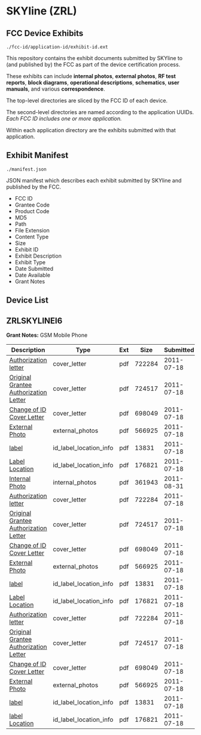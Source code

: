 # SKYline (ZRL)
## FCC Device Exhibits

```
./fcc-id/application-id/exhibit-id.ext
```

This repository contains the exhibit documents submitted by SKYline to (and published by) the FCC as part of the device certification process.

These exhibits can include **internal photos**, **external photos**, **RF test reports**, **block diagrams**, **operational descriptions**, **schematics**, **user manuals**, and various **correspondence**.

The top-level directories are sliced by the FCC ID of each device.

The second-level directories are named according to the application UUIDs. *Each FCC ID includes one or more application.*

Within each application directory are the exhibits submitted with that application. 

## Exhibit Manifest

```
./manifest.json
```

JSON manifest which describes each exhibit submitted by SKYline and published by the FCC.

- FCC ID
- Grantee Code
- Product Code
- MD5
- Path
- File Extension
- Content Type
- Size
- Exhibit ID
- Exhibit Description
- Exhibit Type
- Date Submitted
- Date Available
- Grant Notes

## Device List
## ZRLSKYLINEI6
**Grant Notes:** GSM Mobile Phone

| Description | Type | Ext | Size | Submitted | Available |
| ----------- | ---- | --- | ---- | --------- | --------- |
| [Authorization letter](ZRLSKYLINEI6/2efc99d1656dba019b1a86b5307f2498/1503034.pdf) | cover_letter | pdf | 722284 | 2011-07-18 | 2011-07-18 |
| [Original Grantee Authorization Letter](ZRLSKYLINEI6/2efc99d1656dba019b1a86b5307f2498/1503035.pdf) | cover_letter | pdf | 724517 | 2011-07-18 | 2011-07-18 |
| [Change of ID Cover Letter](ZRLSKYLINEI6/2efc99d1656dba019b1a86b5307f2498/1503044.pdf) | cover_letter | pdf | 698049 | 2011-07-18 | 2011-07-18 |
| [External Photo](ZRLSKYLINEI6/2efc99d1656dba019b1a86b5307f2498/1474960.pdf) | external_photos | pdf | 566925 | 2011-07-18 | 2011-07-18 |
| [label](ZRLSKYLINEI6/2efc99d1656dba019b1a86b5307f2498/1503046.pdf) | id_label_location_info | pdf | 13831 | 2011-07-18 | 2011-07-18 |
| [Label Location](ZRLSKYLINEI6/2efc99d1656dba019b1a86b5307f2498/1326558.pdf) | id_label_location_info | pdf | 176821 | 2011-07-18 | 2011-07-18 |
| [Internal Photo](ZRLSKYLINEI6/2efc99d1656dba019b1a86b5307f2498/1533678.pdf) | internal_photos | pdf | 361943 | 2011-08-31 | 2011-07-18 |
| [Authorization letter](ZRLSKYLINEI6/04dcb13b2492ca387b9946dfc4007eb8/1503034.pdf) | cover_letter | pdf | 722284 | 2011-07-18 | 2011-07-18 |
| [Original Grantee Authorization Letter](ZRLSKYLINEI6/04dcb13b2492ca387b9946dfc4007eb8/1503035.pdf) | cover_letter | pdf | 724517 | 2011-07-18 | 2011-07-18 |
| [Change of ID Cover Letter](ZRLSKYLINEI6/04dcb13b2492ca387b9946dfc4007eb8/1503044.pdf) | cover_letter | pdf | 698049 | 2011-07-18 | 2011-07-18 |
| [External Photo](ZRLSKYLINEI6/04dcb13b2492ca387b9946dfc4007eb8/1474960.pdf) | external_photos | pdf | 566925 | 2011-07-18 | 2011-07-18 |
| [label](ZRLSKYLINEI6/04dcb13b2492ca387b9946dfc4007eb8/1503046.pdf) | id_label_location_info | pdf | 13831 | 2011-07-18 | 2011-07-18 |
| [Label Location](ZRLSKYLINEI6/04dcb13b2492ca387b9946dfc4007eb8/1326558.pdf) | id_label_location_info | pdf | 176821 | 2011-07-18 | 2011-07-18 |
| [Authorization letter](ZRLSKYLINEI6/016249b0b0b8b859508bbd0a0d8fde1a/1503034.pdf) | cover_letter | pdf | 722284 | 2011-07-18 | 2011-07-18 |
| [Original Grantee Authorization Letter](ZRLSKYLINEI6/016249b0b0b8b859508bbd0a0d8fde1a/1503035.pdf) | cover_letter | pdf | 724517 | 2011-07-18 | 2011-07-18 |
| [Change of ID Cover Letter](ZRLSKYLINEI6/016249b0b0b8b859508bbd0a0d8fde1a/1503044.pdf) | cover_letter | pdf | 698049 | 2011-07-18 | 2011-07-18 |
| [External Photo](ZRLSKYLINEI6/016249b0b0b8b859508bbd0a0d8fde1a/1474960.pdf) | external_photos | pdf | 566925 | 2011-07-18 | 2011-07-18 |
| [label](ZRLSKYLINEI6/016249b0b0b8b859508bbd0a0d8fde1a/1503046.pdf) | id_label_location_info | pdf | 13831 | 2011-07-18 | 2011-07-18 |
| [label Location](ZRLSKYLINEI6/016249b0b0b8b859508bbd0a0d8fde1a/1326558.pdf) | id_label_location_info | pdf | 176821 | 2011-07-18 | 2011-07-18 |
